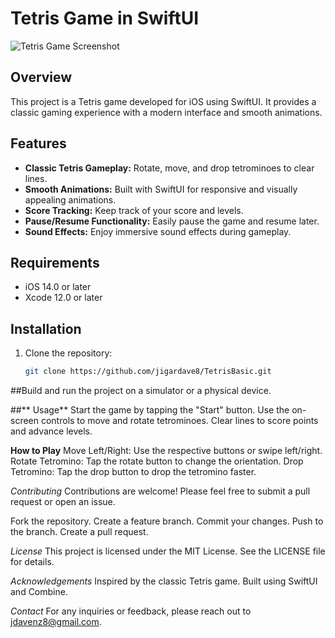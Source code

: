 # Tetris Game in SwiftUI

![Tetris Game Screenshot](screenshot.png) <!-- Replace with your actual screenshot -->

## Overview

This project is a Tetris game developed for iOS using SwiftUI. It provides a classic gaming experience with a modern interface and smooth animations. 

## Features

- **Classic Tetris Gameplay:** Rotate, move, and drop tetrominoes to clear lines.
- **Smooth Animations:** Built with SwiftUI for responsive and visually appealing animations.
- **Score Tracking:** Keep track of your score and levels.
- **Pause/Resume Functionality:** Easily pause the game and resume later.
- **Sound Effects:** Enjoy immersive sound effects during gameplay.

## Requirements

- iOS 14.0 or later
- Xcode 12.0 or later

## Installation

1. Clone the repository:
   ```bash
   git clone https://github.com/jigardave8/TetrisBasic.git


##Build and run the project on a simulator or a physical device.


##** Usage**
Start the game by tapping the "Start" button.
Use the on-screen controls to move and rotate tetrominoes.
Clear lines to score points and advance levels.

**How to Play**
Move Left/Right: Use the respective buttons or swipe left/right.
Rotate Tetromino: Tap the rotate button to change the orientation.
Drop Tetromino: Tap the drop button to drop the tetromino faster.


*Contributing*
Contributions are welcome! Please feel free to submit a pull request or open an issue.

Fork the repository.
Create a feature branch.
Commit your changes.
Push to the branch.
Create a pull request.

*License*
This project is licensed under the MIT License. See the LICENSE file for details.

*Acknowledgements*
Inspired by the classic Tetris game.
Built using SwiftUI and Combine.

*Contact*
For any inquiries or feedback, please reach out to jdavenz8@gmail.com.
